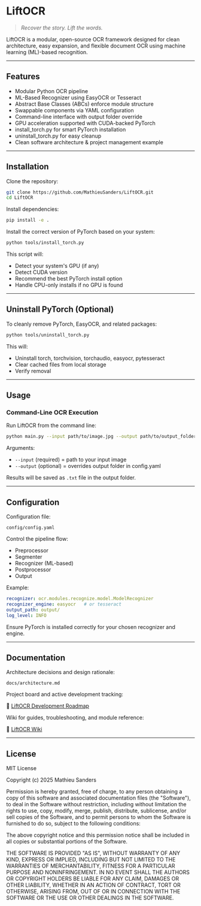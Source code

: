 # LiftOCR

> *Recover the story. Lift the words.*

LiftOCR is a modular, open-source OCR framework designed for clean architecture, easy expansion, and flexible document OCR using machine learning (ML)-based recognition.

---

## Features

- Modular Python OCR pipeline
- ML-Based Recognizer using EasyOCR or Tesseract
- Abstract Base Classes (ABCs) enforce module structure
- Swappable components via YAML configuration
- Command-line interface with output folder override
- GPU acceleration supported with CUDA-backed PyTorch
- install_torch.py for smart PyTorch installation
- uninstall_torch.py for easy cleanup
- Clean software architecture & project management example

---

## Installation

Clone the repository:

```bash
git clone https://github.com/MathieuSanders/LiftOCR.git
cd LiftOCR
```

Install dependencies:

```bash
pip install -e .
```

Install the correct version of PyTorch based on your system:

```bash
python tools/install_torch.py
```

This script will:
- Detect your system's GPU (if any)
- Detect CUDA version
- Recommend the best PyTorch install option
- Handle CPU-only installs if no GPU is found

---

## Uninstall PyTorch (Optional)

To cleanly remove PyTorch, EasyOCR, and related packages:

```bash
python tools/uninstall_torch.py
```

This will:
- Uninstall torch, torchvision, torchaudio, easyocr, pytesseract
- Clear cached files from local storage
- Verify removal

---

## Usage

### Command-Line OCR Execution

Run LiftOCR from the command line:

```bash
python main.py --input path/to/image.jpg --output path/to/output_folder
```

Arguments:
- `--input` (required) = path to your input image
- `--output` (optional) = overrides output folder in config.yaml

Results will be saved as `.txt` file in the output folder.

---

## Configuration

Configuration file:

```
config/config.yaml
```

Control the pipeline flow:
- Preprocessor
- Segmenter
- Recognizer (ML-based)
- Postprocessor
- Output

Example:

```yaml
recognizer: ocr.modules.recognize.model.ModelRecognizer
recognizer_engine: easyocr   # or tesseract
output_path: output/
log_level: INFO
```

Ensure PyTorch is installed correctly for your chosen recognizer and engine.

---

## Documentation

Architecture decisions and design rationale:

```
docs/architecture.md
```

Project board and active development tracking:

📌 [LiftOCR Development Roadmap](https://github.com/MathieuSanders/LiftOCR/projects)

Wiki for guides, troubleshooting, and module reference:

📖 [LiftOCR Wiki](https://github.com/MathieuSanders/LiftOCR/wiki)

---

## License

MIT License

Copyright (c) 2025 Mathieu Sanders

Permission is hereby granted, free of charge, to any person obtaining a copy
of this software and associated documentation files (the "Software"), to deal
in the Software without restriction, including without limitation the rights
to use, copy, modify, merge, publish, distribute, sublicense, and/or sell
copies of the Software, and to permit persons to whom the Software is
furnished to do so, subject to the following conditions:

The above copyright notice and this permission notice shall be included in all
copies or substantial portions of the Software.

THE SOFTWARE IS PROVIDED "AS IS", WITHOUT WARRANTY OF ANY KIND, EXPRESS OR
IMPLIED, INCLUDING BUT NOT LIMITED TO THE WARRANTIES OF MERCHANTABILITY,
FITNESS FOR A PARTICULAR PURPOSE AND NONINFRINGEMENT. IN NO EVENT SHALL THE
AUTHORS OR COPYRIGHT HOLDERS BE LIABLE FOR ANY CLAIM, DAMAGES OR OTHER
LIABILITY, WHETHER IN AN ACTION OF CONTRACT, TORT OR OTHERWISE, ARISING FROM,
OUT OF OR IN CONNECTION WITH THE SOFTWARE OR THE USE OR OTHER DEALINGS IN THE
SOFTWARE.


